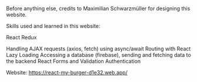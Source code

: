 Before anything else, credits to Maximilian Schwarzmüller for designing this website.

Skills used and learned in this website:

React
Redux


Handling AJAX requests (axios, fetch) using async/await
Routing with React
Lazy Loading
Accessing a database (firebase), sending and fetching data to the backend
React Forms and Validation
Authentication


Website:
https://react-my-burger-d1e32.web.app/
